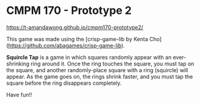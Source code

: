 # CMPM 170 - Prototype 2
https://t-amandawong.github.io/cmpm170-prototype2/

This game was made using the [crisp-game-lib by Kenta Cho] (https://github.com/abagames/crisp-game-lib).

**Squircle Tap** is a game in which squares randomly appear with an ever-shrinking ring around it. Once the ring touches the square, you must tap on the square, and another randomly-place square with a ring (squircle) will appear. As the game goes on, the rings shrink faster, and you must tap the square before the ring disappears completely.

Have fun!!
